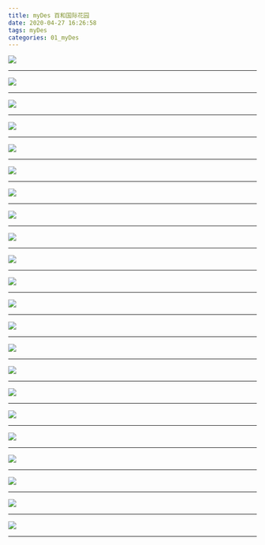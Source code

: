 ```yaml
---
title: myDes 百和国际花园
date: 2020-04-27 16:26:58
tags: myDes
categories: 01_myDes
---
```



![](./baiHe_001.jpg)

<!--more-->

***


![](./baiHe_002.jpg)

***


![](./baiHe_003.jpg)

***


![](./baiHe_004.jpg)

***


![](./baiHe_005.jpg)

***


![](./baiHe_006.jpg)

***


![](./baiHe_007.jpg)

***


![](./baiHe_008.jpg)

***


![](./baiHe_009.jpg)

***


![](./baiHe_010.jpg)

***


![](./baiHe_011.jpg)

***


![](./baiHe_012.jpg)

***


![](./baiHe_013.jpg)

***


![](./baiHe_014.jpg)

***


![](./baiHe_015.jpg)

***


![](./baiHe_016.jpg)

***


![](./baiHe_017.jpg)

***


![](./baiHe_018.jpg)

***


![](./baiHe_019.jpg)

***


![](./baiHe_020.jpg)

***


![](./baiHe_021.jpg)

***


![](./baiHe_022.jpg)

***

